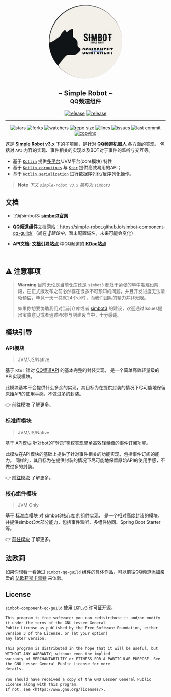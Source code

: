 #  

<!--suppress HtmlDeprecatedAttribute -->
<div align="center">
<img src=".simbot/logo.png" alt="logo" style="width:230px; height:230px; border-radius:50%; " />
<h2>
    ~ Simple Robot ~ <br/> <small>QQ频道组件</small>
</h2>
<a href="https://github.com/simple-robot/simbot-component-qq-guild/releases/latest"><img alt="release" src="https://img.shields.io/github/v/release/simple-robot/simbot-component-qq-guild" /></a>
<a href="https://repo1.maven.org/maven2/love/forte/simbot/component/simbot-component-qq-guild-api/" target="_blank">
  <img alt="release" src="https://img.shields.io/maven-central/v/love.forte.simbot.component/simbot-component-qq-guild-api" /></a>
   <hr>
   <img alt="stars" src="https://img.shields.io/github/stars/simple-robot/simbot-component-qq-guild" />
   <img alt="forks" src="https://img.shields.io/github/forks/simple-robot/simbot-component-qq-guild" />
   <img alt="watchers" src="https://img.shields.io/github/watchers/simple-robot/simbot-component-qq-guild" />
   <img alt="repo size" src="https://img.shields.io/github/repo-size/simple-robot/simbot-component-qq-guild" />
   <img alt="lines" src="https://img.shields.io/tokei/lines/github/simple-robot/simbot-component-qq-guild" />
   <img alt="issues" src="https://img.shields.io/github/issues-closed/simple-robot/simbot-component-qq-guild?color=green" />
   <img alt="last commit" src="https://img.shields.io/github/last-commit/simple-robot/simbot-component-qq-guild" />
   <a href="./COPYING"><img alt="copying" src="https://img.shields.io/github/license/simple-robot/simbot-component-qq-guild" /></a>

</div>

这是 [**Simple Robot v3.x**](https://github.com/simple-robot/simpler-robot)
下的子项目，是针对 [**QQ频道机器人**](https://bot.q.qq.com/wiki/develop/api/) 各方面的实现，
包括对 `API` 内容的实现、事件相关的实现以及BOT对于事件的监听与交互等。

- 基于 [`Kotlin`](https://kotlinlang.org/) 提供[多平台](https://kotlinlang.org/docs/multiplatform.html)/JVM平台(core模块) 特性
- 基于 [`Kotlin coroutines`](https://github.com/Kotlin/kotlinx.coroutines) 与 [`Ktor`](https://ktor.io/) 提供高效易用的API；
- 基于 [`Kotlin serialization`](https://github.com/Kotlin/kotlinx.serialization) 进行数据序列化/反序列化操作。

> **Note**
> _下文 `simple-robot v3.x` 简称为 `simbot3`_

## 文档

- 了解simbot3: [**simbot3官网**](https://simbot.forte.love)

- **QQ频道组件**文档网站：https://simple-robot.github.io/simbot-component-qq-guild/ （尚在 _🔧建设中_，暂未配置域名，未来可能会变化）

- **API文档**: [**文档引导站点**](https://docs.simbot.forte.love) 中QQ频道的 [**KDoc站点**](https://docs.simbot.forte.love/components/qq-guild)

<br>

## ⚠ 注意事项

> **Warning**
> 目前无论是当前仓库还是 `simbot3` 都处于紧张的早中期建设阶段，在正式版发布之前必然存在很多不可预知的问题，并且开发进度无法清晰预估，毕竟一天一共就24个小时，而我们团队的精力并非无限。
> 
> 如果你想要协助我们对当前仓库或者 [simbot3](https://github.com/ForteScarlet/simpler-robot/tree/v3-dev) 的建设，欢迎通过Issues提出宝贵意见或者通过PR参与到建设当中，十分感谢。


## 模块引导

### API模块

> JVM/JS/Native

基于 `Ktor` 针对 [QQ频道API](https://bot.q.qq.com/wiki/develop/api/) 的基本完整的封装实现，
是一个简单高效轻量级的API实现模块。

此模块基本不会提供什么多余的实现，其目标为在提供封装的情况下尽可能地保留原始API的使用手感，不做过多的封装。

👉 [前往模块](simbot-component-qq-guild-api) 了解更多。

### 标准库模块

> JVM/JS/Native

基于 [API模块](simbot-component-qq-guild-api) 针对bot的"登录"鉴权实现简单高效轻量级的事件订阅功能。

此模块在API模块的基础上提供了针对事件相关的功能实现，包括事件订阅的能力。
同样的，其目标为在提供封装的情况下尽可能地保留原始API的使用手感，不做过多的封装。

👉 [前往模块](simbot-component-qq-guild-stdlib) 了解更多。

### 核心组件模块

> JVM Only

基于 [标准库模块](simbot-component-qq-guild-stdlib) 对 [simbot3核心库](https://github.com/simple-robot/simpler-robot) 的组件实现，
是一个相对高度封装的模块，并提供simbot3大部分能力，包括事件监听、多组件协同、Spring Boot Starter 等。

👉 [前往模块](simbot-component-qq-guild-core) 了解更多。

## 法欧莉

如果你想看一看通过 `simbot-qq-guild` 组件的具体作品，可以前往QQ频道添加亲爱的 [法欧莉斯卡雷特](https://qun.qq.com/qunpro/robot/share?robot_appid=101986850) 来体验。


## License

`simbot-component-qq-guild` 使用 `LGPLv3` 许可证开源。

```
This program is free software: you can redistribute it and/or modify it under the terms of the GNU Lesser General 
Public License as published by the Free Software Foundation, either version 3 of the License, or (at your option) 
any later version.

This program is distributed in the hope that it will be useful, but WITHOUT ANY WARRANTY; without even the implied 
warranty of MERCHANTABILITY or FITNESS FOR A PARTICULAR PURPOSE. See the GNU Lesser General Public License for more 
details.

You should have received a copy of the GNU Lesser General Public License along with this program. 
If not, see <https://www.gnu.org/licenses/>.
```

